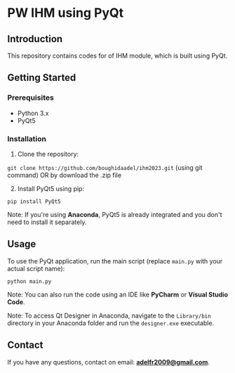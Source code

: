 # PW IHM using PyQt

## Introduction

This repository contains codes for of IHM module, which is built using PyQt.

## Getting Started

### Prerequisites

- Python 3.x
- PyQt5

### Installation

1. Clone the repository:

```git clone https://github.com/boughidaadel/ihm2023.git``` (using git command) OR by download the .zip file

2. Install PyQt5 using pip:

```pip install PyQt5```

Note: If you're using **Anaconda**, PyQt5 is already integrated and you don't need to install it separately.

## Usage

To use the PyQt application, run the main script (replace `main.py` with your actual script name):

```python main.py```

Note: You can also run the code using an IDE like **PyCharm** or **Visual Studio Code**.

Note: To access Qt Designer in Anaconda, navigate to the `Library/bin` directory in your Anaconda folder and run the  `designer.exe` executable.



## Contact

If you have any questions, contact on email: **adelfr2009@gmail.com**.



